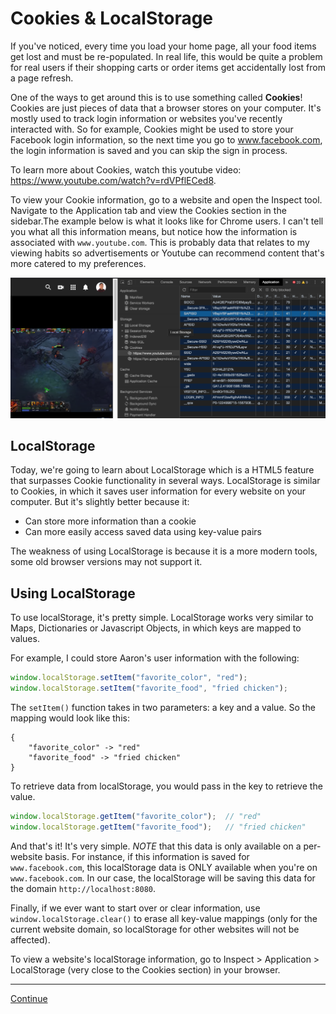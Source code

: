 # Cookies & LocalStorage

If you've noticed, every time you load your home page, all your food items get lost and must be re-populated. In real life, this would be quite a problem for real users if their shopping carts or order items get accidentally lost from a page refresh.

One of the ways to get around this is to use something called **Cookies**! Cookies are just pieces of data that a browser stores on your computer. It's mostly used to track login information or websites you've recently interacted with. So for example, Cookies might be used to store your Facebook login information, so the next time you go to www.facebook.com, the login information is saved and you can skip the sign in process.

To learn more about Cookies, watch this youtube video: https://www.youtube.com/watch?v=rdVPflECed8.

To view your Cookie information, go to a website and open the Inspect tool.
Navigate to the Application tab and view the Cookies section in the sidebar.The example below is what it looks like for Chrome users. I can't tell you what all this information means, but notice how the information is associated with `www.youtube.com`. This is probably data that relates to my viewing habits so advertisements or Youtube can recommend content that's more catered to my preferences.

![Screenshot_Inspect_Cookies](../images/screenshot_inspect_cookies.png)

## LocalStorage

Today, we're going to learn about LocalStorage which is a HTML5 feature that surpasses Cookie functionality in several ways. LocalStorage is similar to Cookies, in which it saves user information for every website on your computer. But it's slightly better because it:

- Can store more information than a cookie
- Can more easily access saved data using key-value pairs

The weakness of using LocalStorage is because it is a more modern tools, some old browser versions may not support it.

## Using LocalStorage

To use localStorage, it's pretty simple. LocalStorage works very similar to Maps, Dictionaries or Javascript Objects, in which keys are mapped to values.

For example, I could store Aaron's user information with the following:

```javascript
window.localStorage.setItem("favorite_color", "red");
window.localStorage.setItem("favorite_food", "fried chicken");
```

The `setItem()` function takes in two parameters: a key and a value. So the mapping would look like this:

```
{
    "favorite_color" -> "red"
    "favorite_food" -> "fried chicken"
}
```

To retrieve data from localStorage, you would pass in the key to retrieve the value.

```javascript
window.localStorage.getItem("favorite_color");  // "red"
window.localStorage.getItem("favorite_food");   // "fried chicken"
```

And that's it! It's very simple. *NOTE* that this data is only available on a per-website basis. For instance, if this information is saved for `www.facebook.com`, this localStorage data is ONLY available when you're on `www.facebook.com`. In our case, the localStorage will be saving this data for the domain `http://localhost:8080`.

Finally, if we ever want to start over or clear information, use `window.localStorage.clear()` to erase all key-value mappings (only for the current website domain, so localStorage for other websites will not be affected).

To view a website's localStorage information, go to Inspect > Application > LocalStorage (very close to the Cookies section) in your browser.

---

[Continue](./16b_component_didmount.md)